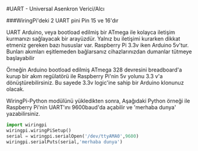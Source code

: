 <!--
---
name: UART
class: interface
type: pinout
description: Raspberry Pi UART pinleri
url: http://elinux.org/RPi_Serial_Connection
pin:
  '8':
    name: TXD / Transmit
    direction: output
    active: high
  '10':
    name: RXD / Receive
    direction: input
    active: high
-->
#UART - Universal Asenkron Verici/Alcı

###WiringPi'deki 2 UART pini Pin 15 ve 16'dır

UART Arduino, veya bootload edilmiş bir ATmega ile kolayca iletişim kurmanızı sağlayacak bir arayüzdür. Yalnız bu iletişimi kurarken dikkat etmeniz gereken bazı hususlar var. Raspberry Pi 3.3v iken Arduino 5v'tur. Bunları akımları eşitlemeden bağlarsanız cihazlarınızdan dumanlar tütmeye başlayabilir

Örneğin Arduino bootload edilmiş ATmega 328 devresini breadboard'a kurup bir akım regülatörü ile Raspberry Pi'nin 5v yolunu 3.3 v'a dönüştürebilirsiniz. Bu sayede 3.3v logic'ine sahip bir Arduino klonunuz olacak.

WiringPi-Python modülünü yükledikten sonra, Aşağıdaki Python örneği ile Raspberry Pi'nin UART'ını 9600baud'da açabilir ve 'merhaba dunya' yazabilirsiniz.

```python
import wiringpi
wiringpi.wiringPiSetup()
serial = wiringpi.serialOpen('/dev/ttyAMA0',9600)
wiringpi.serialPuts(serial,'merhaba dunya')
```
